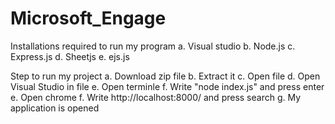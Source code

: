 # Microsoft_Engage
Installations required to run my program
  a. Visual studio
  b. Node.js
  c. Express.js
  d. Sheetjs
  e. ejs.js

Step to run my project
   a. Download zip file
   b. Extract it
   c. Open file
   d. Open Visual Studio in file
   e. Open terminle
   f. Write "node index.js" and press enter
   e. Open chrome
   f. Write http://localhost:8000/ and press search
   g. My application is opened
  
